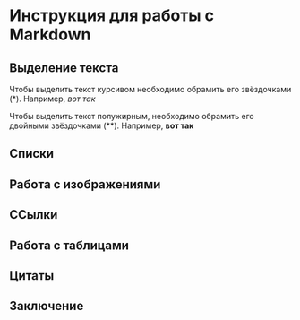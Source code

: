 # Инструкция для работы с Markdown

## Выделение текста

Чтобы выделить текст курсивом необходимо обрамить его звёздочками (*). Например, *вот так*

Чтобы выделить текст полужирным, необходимо обрамить его двойными звёздочками (**). Например, **вот так**

## Списки

## Работа с изображениями

## ССылки

## Работа с таблицами

## Цитаты

## Заключение
